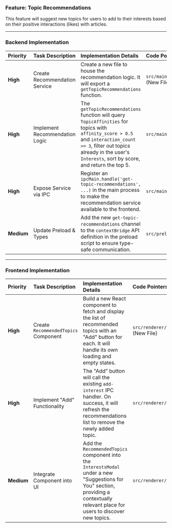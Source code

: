 ### Feature: Topic Recommendations

This feature will suggest new topics for users to add to their interests based on their positive interactions (likes) with articles.

---

### Backend Implementation

| Priority | Task Description | Implementation Details | Code Pointers | Dependencies | Completion |
| :--- | :--- | :--- | :--- | :--- | :--- |
| **High** | Create Recommendation Service | Create a new file to house the recommendation logic. It will export a `getTopicRecommendations` function. | `src/main/services/recommendations.ts` (New File) | None | `[ ]` |
| **High** | Implement Recommendation Logic | The `getTopicRecommendations` function will query `TopicAffinities` for topics with `affinity_score > 0.5` and `interaction_count >= 3`, filter out topics already in the user's `Interests`, sort by score, and return the top 5. | `src/main/services/recommendations.ts` | Backend Task 1 | `[ ]` |
| **High** | Expose Service via IPC | Register an `ipcMain.handle('get-topic-recommendations', ...)` in the main process to make the recommendation service available to the frontend. | `src/main/index.ts` | Backend Task 2 | `[ ]` |
| **Medium** | Update Preload & Types | Add the new `get-topic-recommendations` channel to the `contextBridge` API definition in the preload script to ensure type-safe communication. | `src/preload/index.ts`, `index.d.ts` | Backend Task 3 | `[ ]` |

---

### Frontend Implementation

| Priority | Task Description | Implementation Details | Code Pointers | Dependencies | Completion |
| :--- | :--- | :--- | :--- | :--- | :--- |
| **High** | Create `RecommendedTopics` Component | Build a new React component to fetch and display the list of recommended topics with an "Add" button for each. It will handle its own loading and empty states. | `src/renderer/components/RecommendedTopics.tsx` (New File) | Backend IPC | `[ ]` |
| **High** | Implement "Add" Functionality | The "Add" button will call the existing `add-interest` IPC handler. On success, it will refresh the recommendations list to remove the newly added topic. | `src/renderer/components/RecommendedTopics.tsx` | Frontend Task 1 | `[ ]` |
| **Medium** | Integrate Component into UI | Add the `RecommendedTopics` component into the `InterestsModal` under a new "Suggestions for You" section, providing a contextually relevant place for users to discover new topics. | `src/renderer/components/InterestsModal.tsx` | Frontend Task 1 | `[ ]` | 